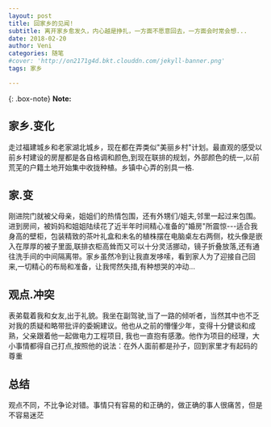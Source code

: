 ```yaml
---
layout: post
title: 回家乡的见闻!
subtitle: 离开家乡愈发久，内心越是挣扎，一方面不愿意回去，一方面会时常会想...
date: 2018-02-20
author: Veni
categories: 随笔
#cover: 'http://on2171g4d.bkt.clouddn.com/jekyll-banner.png'
tags: 家乡

---
```


{: .box-note}
**Note:** 

## 家乡.变化
走过福建城乡和老家湖北城乡，现在都在弄类似"美丽乡村"计划。最直观的感受以前乡村建设的房屋都是各自格调和颜色,到现在联排的规划，外部颜色的统一,以前荒芜的户籍土地开始集中收拢种植。乡镇中心弄的别具一格.

## 家.变
刚进院门就被父母亲，姐姐们的热情包围，还有外甥们/姐夫,邻里一起过来包围。进到房间，被妈妈和姐姐陆续花了近半年时间精心准备的"婚房"所震惊---适合我身高的壁柜，包装精致的茶叶礼盒和未名的植株摆在电脑桌左右两侧，枕头像是嵌入在厚厚的被子里面,联排衣柜高耸而又可以十分灵活挪动，镜子折叠放落,还有通往洗手间的中间隔离带。家乡虽然冷到让我直发哆嗦，看到家人为了迎接自己回来,一切精心的布局和准备，让我愕然失措,有种想哭的冲动...

## 观点.冲突
表弟载着我和女友,出于礼貌。我坐在副驾驶,当了一路的倾听者，当然其中也不乏对我的质疑和略带批评的委婉建议。他也从之前的懵懂少年，变得十分健谈和成熟，父亲跟着他一起做电力工程项目, 我也一直抱有感激。他作为项目的经理，大小事情都得自己打点,按照他的说法：在外人面前都是孙子，回到家里才有起码的尊重

## 总结

观点不同，不比争论对错。事情只有容易的和正确的，做正确的事人很痛苦，但是不容易迷茫
